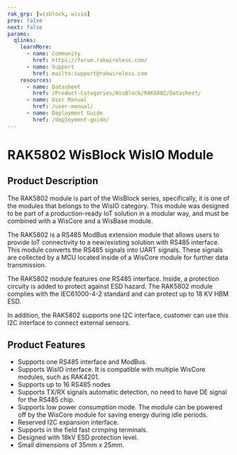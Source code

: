 ```yaml
---
rak_grp: [wisblock, wisio]
prev: false
next: false
params:
  qlinks:
    learnMore:
      - name: Community
        href: https://forum.rakwireless.com/
      - name: Support
        href: mailto:support@rakwireless.com
    resources:
      - name: Datasheet
        href: /Product-Categories/WisBlock/RAK5802/Datasheet/
      - name: User Manual
        href: /user-manual/
      - name: Deployment Guide
        href: /deployment-guide/
---
```


# RAK5802 WisBlock WisIO Module

## Product Description

The RAK5802 module is part of the WisBlock series, specifically, it is one of the modules that belongs to the WisIO category. This module was designed to be part of a production-ready IoT solution in a modular way, and must be combined with a WisCore and a WisBase module.

The RAK5802 is a RS485 ModBus extension module that allows users to provide IoT connectivity to a new/existing solution with RS485 interface. This module converts the RS485 signals into UART signals. These signals are collected by a MCU located inside of a WisCore module for further data transmission. 

The RAK5802 module features one RS485 interface. Inside, a protection circuity is added to protect against ESD hazard. The RAK5802 module complies with the IEC61000-4-2 standard and can protect up to 18 KV HBM ESD.

In addition, the RAK5802 supports one I2C interface, customer can use this I2C interface to connect external sensors.

<rk-btn
  src="../Datasheet/"
  label="Get Started with the RAK5802 WisBlock WisIO Module"
/>

<rk-quick-links :params="$page.frontmatter.params.qlinks"/>

## Product Features

* Supports one RS485 interface and ModBus.
* Supports WisIO interface. It is compatible with multiple WisCore modules, such as RAK4201.
* Supports up to 16 RS485 nodes
* Supports TX/RX signals automatic detection, no need to have DE signal for the RS485 chip.
* Supports low power consumption mode. The module can be powered off by the WisCore module for saving energy during idle periods.
* Reserved I2C expansion interface.
* Supports in the field fast crimping terminals.
* Designed with 18kV ESD protection level.
* Small dimensions of 35mm x 25mm.

<rk-btn
  src="https://store.rakwireless.com/"
  label="Buy a RAK5802 WisBlock WisIO Module"
  _blank
/>


